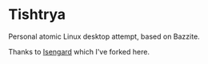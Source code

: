 # Tishtrya

Personal atomic Linux desktop attempt, based on Bazzite.

Thanks to [Isengard](https://github.com/noelmiller/isengard) which I've forked here.

